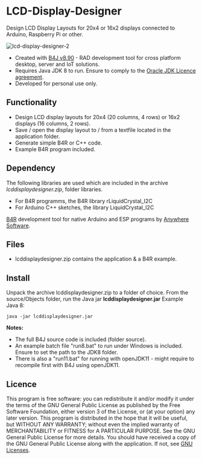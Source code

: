 # LCD-Display-Designer
Design LCD Display Layouts for 20x4 or 16x2 displays connected to Arduino, Raspberry Pi or other.

![lcd-display-designer-2](https://user-images.githubusercontent.com/47274144/107953436-69c40480-6f9b-11eb-81c7-4330f35213ee.png)

* Created with [B4J v8.90](https://www.b4x.com/b4j.html) - RAD development tool for cross platform desktop, server and IoT solutions.
* Requires Java JDK 8 to run. Ensure to comply to the [Oracle JDK Licence agreement](https://www.oracle.com/downloads/licenses/oracle-javase-license.html).
* Developed for personal use only.

## Functionality
* Design LCD display layouts for 20x4 (20 columns, 4 rows) or 16x2 displays (16 columns, 2 rows).
* Save / open the display layout to / from a textfile located in the application folder.
* Generate simple B4R or C++ code.
* Example B4R program included.

## Dependency
The following libraries are used which are included in the archive _lcddisplaydesigner.zip_, folder libraries.
* For B4R programms, the B4R library rLiquidCrystal_I2C 
* For Arduino C++ sketches, the library LiquidCrystal_I2C

[B4R](https://www.b4x.com/b4r.html) development tool for native Arduino and ESP programs by [Anywhere Software](https://www.b4x.com).

## Files
* lcddisplaydesigner.zip contains the application & a B4R example.

## Install
Unpack the archive lcddisplaydesigner.zip to a folder of choice.
From the source/Objects folder, run the Java jar **lcddisplaydesigner.jar**
Example Java 8:
```
java -jar lcddisplaydesigner.jar
```

**Notes:**
* The full B4J source code is included (folder source).
* An example batch file "run8.bat" to run under Windows is included. Ensure to set the path to the JDK8 folder.
* There is also a "run11.bat" for running with openJDK11 - might require to recompile first with B4J using openJDK11.

## Licence
This program is free software: you can redistribute it and/or modify it under the terms of the GNU General Public License as published by 
the Free Software Foundation, either version 3 of the License, or (at your option) any later version.
This program is distributed in the hope that it will be useful, but WITHOUT ANY WARRANTY; without even the implied warranty of
MERCHANTABILITY or FITNESS for A PARTICULAR PURPOSE.  See the GNU General Public License for more details.
You should have received a copy of the GNU General Public License along with the application.
If not, see [GNU Licenses](http://www.gnu.org/licenses/).

